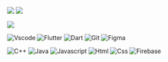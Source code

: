<!-- ### Hi there 👋 -->
<!-- 

<h1 align="center">hello, im Vadim
<img src="https://github.com/blackcater/blackcater/raw/main/images/Hi.gif" height="32"/></h1>
<h3 align="center"><a href="https://git.io/typing-svg"><img src="https://readme-typing-svg.herokuapp.com?font=Fira+Code&pause=1000&color=BBEAF7&width=435&lines=It+won't+always+be+summer+remember;The+comet+Man+lives+in+the+next+room;It+won't+always+be+summer;but+you'll+always+;be+young+and+innocent;-+comet+man+Movie+Man;I+don't+feel+yin+I+don't+feel+yin+I+don't+feel+yin+I+don't+feel+yin" alt="Typing SVG" /></a></h3>



<div align="center"> -->
  
<!-- [![Top Langs](https://github-readme-stats.vercel.app/api/top-langs/?username=Docki2108&langs_count=8)](https://github.com/Docki2108/github-readme-stats)
   -->
  ![](http://github-profile-summary-cards.vercel.app/api/cards/profile-details?username=Docki2108&theme=tokyonight) ![](http://github-profile-summary-cards.vercel.app/api/cards/repos-per-language?username=Docki2108&theme=tokyonight) 
<!-- ![My GitHub stats](https://github-readme-stats.vercel.app/api?username=Docki2108&show_icons=true&theme=transparent)  -->
<!-- 
[![Top Langs](https://github-readme-stats.vercel.app/api/top-langs/?username=Docki2108)](https://github.com/Docki2108/github-readme-stats) -->
  
  

![](https://komarev.com/ghpvc/?username=Docki2108)

<!-- <p align="center">
  <h3 align="center">main</h3>
</p>

<div align="center"> -->

![Vscode](https://img.shields.io/badge/Visual_Studio_Code-0078D4?style=flat&logo=visual%20studio%20code&logoColor=white)
  ![Flutter](https://img.shields.io/badge/Flutter-02569B?style=flat&logo=flutter&logoColor=white)
![Dart](https://img.shields.io/badge/Dart-0175C2?style=flat&logo=dart&logoColor=white)
![Git](https://img.shields.io/badge/GIT-E44C30?style=flat&logo=git&logoColor=white)
![Figma](https://img.shields.io/badge/Figma-F24E1E?style=flat&logo=figma&logoColor=white)

<!-- </a>
<br> -->
  
  
  
<!-- <p align="center">
  <h3 align="center">little work</h3>
</p>
<div align="center"> -->
  
![C++](https://img.shields.io/badge/C%2B%2B-00599C?style=flat&logo=c%2B%2B&logoColor=white)
![Java](https://img.shields.io/badge/Java-ED8B00?style=flat&logo=java&logoColor=white)
![Javascript](https://img.shields.io/badge/JavaScript-323330?style=flat&logo=javascript&logoColor=F7DF1E)
![Html](https://img.shields.io/badge/HTML5-E34F26?style=flat&logo=html5&logoColor=white)
![Css](https://img.shields.io/badge/CSS3-1572B6?style=flat&logo=css3&logoColor=white)
  ![Firebase](https://img.shields.io/badge/firebase-ffca28?style=flat&logo=firebase&logoColor=black)
  
<!-- </a> -->
  
<!-- ## 𝗦𝘁𝗮𝘁𝘀
https://giphy.com/embed/UQJlZ2OcaCA2RLfGiZ
https://giphy.com/gifs/devrock-code-edr-escueladevrock-UQJlZ2OcaCA2RLfGiZ
![Docki2108's github stats](https://github-readme-stats.vercel.app/api?username=Docki2108&show_icons=true&theme=dracula) -->

<!--
**Docki2108/Docki2108** is a ✨ _special_ ✨ repository because its `README.md` (this file) appears on your GitHub profile.

Here are some ideas to get you started:

- 🔭 I’m currently working on ...
- 🌱 I’m currently learning ...
- 👯 I’m looking to collaborate on ...
- 🤔 I’m looking for help with ...
- 💬 Ask me about ...
- 📫 How to reach me: ...
- 😄 Pronouns: ...
- ⚡ Fun fact: ...
-->
